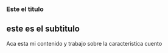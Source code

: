### Este el titulo

## este es el subtitulo


Aca esta mi contenido y trabajo sobre la caracteristica cuento